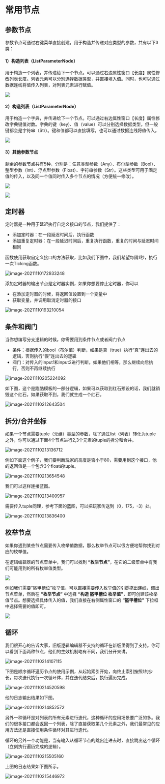 # 常用节点



## 参数节点

参数节点可通过右键菜单直接创建，用于构造并传递对应类型的参数，共有以下3类：

#### 1）构造列表（ListParameterNode）

用于构造一个列表，并传递给下一个节点。可以通过右边属性窗口【长度】属性修改列表长度。列表元素可以分别选择数据类型，并直接填入值。同时，也可以通过数据连线将值传入列表，对列表元素进行赋值。

![](./images/42-1.gif)

#### 2）构造列表（ListParameterNode）

用于构造一个字典，并传递给下一个节点。可以通过右边属性窗口【长度】属性修改字典键值对数。字典的键（key)、值（value）可以分别选择数据类型，但一般键都会是字符串（Str）。键和值都可以直接填写，也可以通过数据连线将值传入。

![](./images/42-2.gif)

#### 3）其他参数节点

剩余的参数节点共有5种，分别是：任意类型参数（Any）、布尔型参数（Bool）、整型参数（Int）、浮点型参数（Float）、字符串参数（Str）。这些类型可用于固定值的传入，以及同一个值同时传入多个节点的情况（方便统一修改）。

![](./images/49-3.png)

![](./images/42-4.png)



## 定时器

定时器是一种用于延迟执行自定义接口的节点，我们提供了：

- 添加定时器：在一段延迟时间后，执行函数
- 添加重复定时器：在一段延迟时间后，重复执行函数，重复的时间与延迟时间相同

函数使用获取自定义接口的方法获取，比如我们下图中，我们希望每隔1秒，执行一次Ticking函数。

![image-20211110172933248](./images/image-20211110172933248.png)

添加定时器的输出节点是定时器实例，如果你想要停止定时器，你可以

- 在添加定时器的时候，将返回值设置到一个变量中
- 获取变量，并调用取消定时器的接口

![image-20211110193210054](./images/image-20211110193210054.png)



## 条件和阀门

当你想编写分支逻辑的时候，你需要用到条件节点或者阀门节点

- 条件：根据传入的bool（布尔值）判断，如果是真（true）执行“真”连出去的逻辑，否则执行“假”连出去的逻辑
- 阀门：对传入的input1和input2进行判断，如果他们相等，那么继续向后执行，否则不再继续执行

![image-20211110205224092](./images/image-20211110205224092.png)

如下图，这个是跑酷模板的一部分逻辑，如果可以获取到红石预设的话，我们就销毁这个红石，如果获取不到，我们就生成一个红石。

![image-20211110212643504](./images/image-20211110212643504.png)



## 拆分/合并坐标

如果一个节点需要tuple（元组）类型的参数，除了通过list（列表）转化为tuple之外，你可以通过下面4个节点进行2,3个元素的tuple的拆分和合并。

![image-20211110213136712](./images/image-20211110213136712.png)

例如下面这个例子，我们要判断玩家的高度是否小于80，需要用到这个接口，他的返回值是一个包含3个float的tuple。

![image-20211110213654548](./images/image-20211110213654548.png)

我们可以这样连接蓝图。

![image-20211110213400957](./images/image-20211110213400957.png)

需要传入tuple同理，参考下面的蓝图，可以把玩家传送到（0，175，-3）处。

![image-20211110213836400](./images/image-20211110213836400.png)


## 枚举节点

如果你遇到某些节点需要传入枚举值数据，那么枚举节点可以很方便地帮你找到对应的枚举值。

在逻辑编辑器的节点菜单中，我们可以找到 **“枚举节点”**，在它的二级菜单中有我们可能用到的所有枚举值类型。

![](./images/12.png)

例如我们需要“盔甲槽位”枚举值，可以直接需要传入枚举值的引脚拖出连线，调出节点菜单，然后在 **“枚举节点”** 中选择 **“构造 盔甲槽位 枚举值”**，即可创建该枚举值节点。想要选择具体传入的值，我们直接在右侧属性窗口的 **“盔甲槽位”** 下拉框中选择需要的值即可。

![](./images/13.gif)


## 循环

我们很开心的告诉大家，旧版逻辑编辑器不支持的循环在新版里得到了支持。你可以看到下面两种节点，他们的生效机制略有不同，我们分开来讲。

![image-20211110214107115](./images/image-20211110214107115.png)

下图是顺序循环遍历节点的使用示例，从起始索引开始，向终止索引按照1的步长，每次迭代执行一次循环体，并在迭代结束后，执行遍历完成。

![image-20211110214520598](./images/image-20211110214520598.png)

他的日志输出结果如下图。

![image-20211110214852572](./images/image-20211110214852572.png)

另外一种循环是对列表的所有元素进行迭代，这种循环的应用场景要广泛的多。我们的很多接口都会返回一个列表，除了直接获取第几个元素之外，我们最常见的应用方法还是直接使用条件循环对其进行迭代。

循环的另外一个功能是，当有输入从循环节点的跳出连进去时，直接跳出这个循环（立刻执行遍历完成的逻辑）。

![image-20211110215505160](./images/image-20211110215505160.png)

上图的日志结果如下图所示。

![image-20211110215446972](./images/image-20211110215446972.png)


